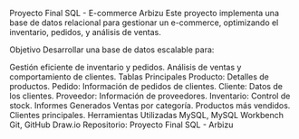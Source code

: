 Proyecto Final SQL - E-commerce Arbizu
Este proyecto implementa una base de datos relacional para gestionar un e-commerce, optimizando el inventario, pedidos, y análisis de ventas.

Objetivo
Desarrollar una base de datos escalable para:

Gestión eficiente de inventario y pedidos.
Análisis de ventas y comportamiento de clientes.
Tablas Principales
Producto: Detalles de productos.
Pedido: Información de pedidos de clientes.
Cliente: Datos de los clientes.
Proveedor: Información de proveedores.
Inventario: Control de stock.
Informes Generados
Ventas por categoría.
Productos más vendidos.
Clientes principales.
Herramientas Utilizadas
MySQL, MySQL Workbench
Git, GitHub
Draw.io
Repositorio: Proyecto Final SQL - Arbizu